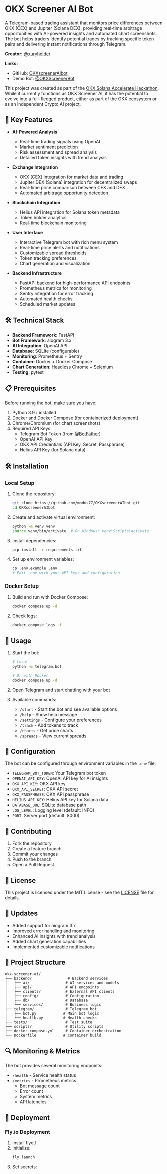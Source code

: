 # OKX Screener AI Bot

A Telegram-based trading assistant that monitors price differences between OKX (CEX) and Jupiter (Solana DEX), providing real-time arbitrage opportunities with AI-powered insights and automated chart screenshots. The bot helps traders identify potential trades by tracking specific token pairs and delivering instant notifications through Telegram.

**Creator:** [@xuryholder](https://x.com/xuryholder)

**Links:**
- GitHub: [OKXscreenerAIbot](https://github.com/modus77/OKXscreenerAIbot)
- Demo Bot: [@OKXScreenerBot](https://t.me/OKXScreenerBot)

This project was created as part of the [OKX Solana Accelerate Hackathon](https://dorahacks.io/hackathon/okx-solana-accelerate/). While it currently functions as OKX Screener AI, it has the potential to evolve into a full-fledged product, either as part of the OKX ecosystem or as an independent Crypto AI project.

## 🚀 Key Features

- **AI-Powered Analysis**
  - Real-time trading signals using OpenAI
  - Market sentiment prediction
  - Risk assessment and spread analysis
  - Detailed token insights with trend analysis

- **Exchange Integration**
  - OKX (CEX) integration for market data and trading
  - Jupiter DEX (Solana) integration for decentralized swaps
  - Real-time price comparison between CEX and DEX
  - Automated arbitrage opportunity detection

- **Blockchain Integration**
  - Helius API integration for Solana token metadata
  - Token holder analytics
  - Real-time blockchain monitoring

- **User Interface**
  - Interactive Telegram bot with rich menu system
  - Real-time price alerts and notifications
  - Customizable spread thresholds
  - Token tracking preferences
  - Chart generation and visualization

- **Backend Infrastructure**
  - FastAPI backend for high-performance API endpoints
  - Prometheus metrics for monitoring
  - Sentry integration for error tracking
  - Automated health checks
  - Scheduled market updates

## 🛠 Technical Stack

- **Backend Framework**: FastAPI
- **Bot Framework**: aiogram 3.x
- **AI Integration**: OpenAI API
- **Database**: SQLite (configurable)
- **Monitoring**: Prometheus + Sentry
- **Container**: Docker + Docker Compose
- **Chart Generation**: Headless Chrome + Selenium
- **Testing**: pytest

## 📋 Prerequisites

Before running the bot, make sure you have:

1. Python 3.9+ installed
2. Docker and Docker Compose (for containerized deployment)
3. Chrome/Chromium (for chart screenshots)
4. Required API Keys:
   - Telegram Bot Token (from [@BotFather](https://t.me/BotFather))
   - OpenAI API Key
   - OKX API Credentials (API Key, Secret, Passphrase)
   - Helius API Key (for Solana data)

## 🛠 Installation

### Local Setup

1. Clone the repository:
   ```bash
   git clone https://github.com/modus77/OKXscreenerAIbot.git
   cd OKXscreenerAIbot
   ```

2. Create and activate virtual environment:
   ```bash
   python -m venv venv
   source venv/bin/activate  # On Windows: venv\Scripts\activate
   ```

3. Install dependencies:
   ```bash
   pip install -r requirements.txt
   ```

4. Set up environment variables:
   ```bash
   cp .env.example .env
   # Edit .env with your API keys and configuration
   ```

### Docker Setup

1. Build and run with Docker Compose:
   ```bash
   docker compose up -d
   ```

2. Check logs:
   ```bash
   docker compose logs -f
   ```

## 🚀 Usage

1. Start the bot:
   ```bash
   # Local
   python -m telegram.bot

   # Or with Docker
   docker compose up -d
   ```

2. Open Telegram and start chatting with your bot

3. Available commands:
   - `/start` - Start the bot and see available options
   - `/help` - Show help message
   - `/settings` - Configure your preferences
   - `/track` - Add tokens to track
   - `/charts` - Get price charts
   - `/spreads` - View current spreads

## 🔧 Configuration

The bot can be configured through environment variables in the `.env` file:

- `TELEGRAM_BOT_TOKEN`: Your Telegram bot token
- `OPENAI_API_KEY`: OpenAI API key for AI insights
- `OKX_API_KEY`: OKX API key
- `OKX_API_SECRET`: OKX API secret
- `OKX_PASSPHRASE`: OKX API passphrase
- `HELIUS_API_KEY`: Helius API key for Solana data
- `DATABASE_URL`: SQLite database path
- `LOG_LEVEL`: Logging level (default: INFO)
- `PORT`: Server port (default: 8000)

## 🤝 Contributing

1. Fork the repository
2. Create a feature branch
3. Commit your changes
4. Push to the branch
5. Open a Pull Request

## 📝 License

This project is licensed under the MIT License - see the [LICENSE](LICENSE) file for details.

## 🔄 Updates

- Added support for aiogram 3.x
- Improved error handling and monitoring
- Enhanced AI insights with trend analysis
- Added chart generation capabilities
- Implemented customizable notifications

## 📁 Project Structure

```
okx-screener-ai/
├── backend/                # Backend services
│   ├── ai/                # AI services and models
│   ├── api/               # API endpoints
│   ├── clients/           # External API clients
│   ├── config/            # Configuration
│   ├── db/                # Database
│   └── services/          # Business logic
├── telegram/              # Telegram bot
│   ├── bot.py            # Main bot logic
│   └── health.py         # Health checks
├── tests/                 # Test suite
├── scripts/               # Utility scripts
├── docker-compose.yml     # Container orchestration
└── Dockerfile            # Container build
```

## 🔍 Monitoring & Metrics

The bot provides several monitoring endpoints:
- `/health` - Service health status
- `/metrics` - Prometheus metrics
  - Bot message count
  - Error count
  - System metrics
  - API latencies

## 🚀 Deployment

### Fly.io Deployment

1. Install flyctl
2. Initialize:
   ```bash
   fly launch
   ```
3. Set secrets:
   ```